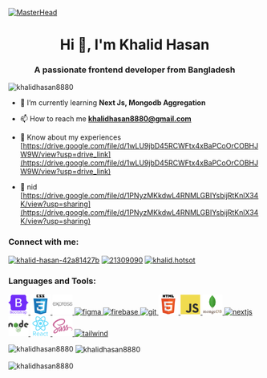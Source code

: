 


[![MasterHead](https://i.ibb.co/tmd2jX2/junior-react-developer.jpg)](https://i.ibb.co/tmd2jX2/junior-react-developer.jpg)
<h1 align="center">Hi 👋, I'm Khalid Hasan</h1>
<h3 align="center">A passionate frontend developer from Bangladesh</h3>

<p align="left"> <img src="https://komarev.com/ghpvc/?username=khalidhasan8880&label=Profile%20views&color=0e75b6&style=flat" alt="khalidhasan8880" /> </p>

- 🌱 I’m currently learning **Next Js, Mongodb Aggregation**

- 📫 How to reach me **khalidhasan8880@gmail.com**

- 📄 Know about my experiences [https://drive.google.com/file/d/1wLU9jbD45RCWFtx4xBaPCoOrCOBHJW9W/view?usp=drive_link](https://drive.google.com/file/d/1wLU9jbD45RCWFtx4xBaPCoOrCOBHJW9W/view?usp=drive_link)
- 📄 nid [https://drive.google.com/file/d/1PNyzMKkdwL4RNMLGBIYsbijRtKnlX34K/view?usp=sharing](https://drive.google.com/file/d/1PNyzMKkdwL4RNMLGBIYsbijRtKnlX34K/view?usp=sharing)

<h3 align="left">Connect with me:</h3>
<p align="left">
<a href="https://linkedin.com/in/khalid-hasan-42a81427b" target="blank"><img align="center" src="https://raw.githubusercontent.com/rahuldkjain/github-profile-readme-generator/master/src/images/icons/Social/linked-in-alt.svg" alt="khalid-hasan-42a81427b" height="30" width="40" /></a>
<a href="https://stackoverflow.com/users/21309090" target="blank"><img align="center" src="https://raw.githubusercontent.com/rahuldkjain/github-profile-readme-generator/master/src/images/icons/Social/stack-overflow.svg" alt="21309090" height="30" width="40" /></a>
<a href="https://fb.com/khalid.hotsot" target="blank"><img align="center" src="https://raw.githubusercontent.com/rahuldkjain/github-profile-readme-generator/master/src/images/icons/Social/facebook.svg" alt="khalid.hotsot" height="30" width="40" /></a>
</p>

<h3 align="left">Languages and Tools:</h3>
<p align="left"> <a href="https://getbootstrap.com" target="_blank" rel="noreferrer"> <img src="https://raw.githubusercontent.com/devicons/devicon/master/icons/bootstrap/bootstrap-plain-wordmark.svg" alt="bootstrap" width="40" height="40"/> </a> <a href="https://www.w3schools.com/css/" target="_blank" rel="noreferrer"> <img src="https://raw.githubusercontent.com/devicons/devicon/master/icons/css3/css3-original-wordmark.svg" alt="css3" width="40" height="40"/> </a> <a href="https://expressjs.com" target="_blank" rel="noreferrer"> <img src="https://raw.githubusercontent.com/devicons/devicon/master/icons/express/express-original-wordmark.svg" alt="express" width="40" height="40"/> </a> <a href="https://www.figma.com/" target="_blank" rel="noreferrer"> <img src="https://www.vectorlogo.zone/logos/figma/figma-icon.svg" alt="figma" width="40" height="40"/> </a> <a href="https://firebase.google.com/" target="_blank" rel="noreferrer"> <img src="https://www.vectorlogo.zone/logos/firebase/firebase-icon.svg" alt="firebase" width="40" height="40"/> </a> <a href="https://git-scm.com/" target="_blank" rel="noreferrer"> <img src="https://www.vectorlogo.zone/logos/git-scm/git-scm-icon.svg" alt="git" width="40" height="40"/> </a> <a href="https://www.w3.org/html/" target="_blank" rel="noreferrer"> <img src="https://raw.githubusercontent.com/devicons/devicon/master/icons/html5/html5-original-wordmark.svg" alt="html5" width="40" height="40"/> </a> <a href="https://developer.mozilla.org/en-US/docs/Web/JavaScript" target="_blank" rel="noreferrer"> <img src="https://raw.githubusercontent.com/devicons/devicon/master/icons/javascript/javascript-original.svg" alt="javascript" width="40" height="40"/> </a> <a href="https://www.mongodb.com/" target="_blank" rel="noreferrer"> <img src="https://raw.githubusercontent.com/devicons/devicon/master/icons/mongodb/mongodb-original-wordmark.svg" alt="mongodb" width="40" height="40"/> </a> <a href="https://nextjs.org/" target="_blank" rel="noreferrer"> <img src="https://cdn.worldvectorlogo.com/logos/nextjs-2.svg" alt="nextjs" width="40" height="40"/> </a> <a href="https://nodejs.org" target="_blank" rel="noreferrer"> <img src="https://raw.githubusercontent.com/devicons/devicon/master/icons/nodejs/nodejs-original-wordmark.svg" alt="nodejs" width="40" height="40"/> </a> <a href="https://reactjs.org/" target="_blank" rel="noreferrer"> <img src="https://raw.githubusercontent.com/devicons/devicon/master/icons/react/react-original-wordmark.svg" alt="react" width="40" height="40"/> </a> <a href="https://sass-lang.com" target="_blank" rel="noreferrer"> <img src="https://raw.githubusercontent.com/devicons/devicon/master/icons/sass/sass-original.svg" alt="sass" width="40" height="40"/> </a> <a href="https://tailwindcss.com/" target="_blank" rel="noreferrer"> <img src="https://www.vectorlogo.zone/logos/tailwindcss/tailwindcss-icon.svg" alt="tailwind" width="40" height="40"/> </a> </p>

<p><img align="left" src="https://github-readme-stats.vercel.app/api/top-langs?username=khalidhasan8880&show_icons=true&locale=en&layout=compact" alt="khalidhasan8880" /></p>

<p>&nbsp;<img align="center" src="https://github-readme-stats.vercel.app/api?username=khalidhasan8880&show_icons=true&locale=en" alt="khalidhasan8880" /></p>

<p><img align="center" src="https://github-readme-streak-stats.herokuapp.com/?user=khalidhasan8880&" alt="khalidhasan8880" /></p>
